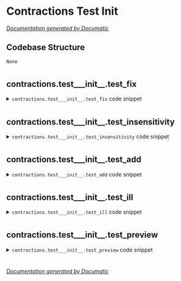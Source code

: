 # Contractions Test Init

[_Documentation generated by Documatic_](https://www.documatic.com)

<!---Documatic-section-Codebase Structure-start--->
## Codebase Structure

<!---Documatic-block-system_architecture-start--->
```mermaid
None
```
<!---Documatic-block-system_architecture-end--->

# #
<!---Documatic-section-Codebase Structure-end--->

<!---Documatic-section-contractions.test___init__.test_fix-start--->
## contractions.test___init__.test_fix

<!---Documatic-section-test_fix-start--->
<!---Documatic-block-contractions.test___init__.test_fix-start--->
<details>
	<summary><code>contractions.test___init__.test_fix</code> code snippet</summary>

```python
def test_fix():
    assert contractions.fix("you're happy now") == 'you are happy now'
```
</details>
<!---Documatic-block-contractions.test___init__.test_fix-end--->
<!---Documatic-section-test_fix-end--->

# #
<!---Documatic-section-contractions.test___init__.test_fix-end--->

<!---Documatic-section-contractions.test___init__.test_insensitivity-start--->
## contractions.test___init__.test_insensitivity

<!---Documatic-section-test_insensitivity-start--->
<!---Documatic-block-contractions.test___init__.test_insensitivity-start--->
<details>
	<summary><code>contractions.test___init__.test_insensitivity</code> code snippet</summary>

```python
def test_insensitivity():
    assert contractions.fix("You're happier now") == 'You are happier now'
```
</details>
<!---Documatic-block-contractions.test___init__.test_insensitivity-end--->
<!---Documatic-section-test_insensitivity-end--->

# #
<!---Documatic-section-contractions.test___init__.test_insensitivity-end--->

<!---Documatic-section-contractions.test___init__.test_add-start--->
## contractions.test___init__.test_add

<!---Documatic-section-test_add-start--->
<!---Documatic-block-contractions.test___init__.test_add-start--->
<details>
	<summary><code>contractions.test___init__.test_add</code> code snippet</summary>

```python
def test_add():
    contractions.add('mychange', 'my change')
    assert contractions.fix('mychange') == 'my change'
```
</details>
<!---Documatic-block-contractions.test___init__.test_add-end--->
<!---Documatic-section-test_add-end--->

# #
<!---Documatic-section-contractions.test___init__.test_add-end--->

<!---Documatic-section-contractions.test___init__.test_ill-start--->
## contractions.test___init__.test_ill

<!---Documatic-section-test_ill-start--->
<!---Documatic-block-contractions.test___init__.test_ill-start--->
<details>
	<summary><code>contractions.test___init__.test_ill</code> code snippet</summary>

```python
def test_ill():
    txt = 'He is to step down at the end of the week due to ill health'
    assert contractions.fix(txt) == txt
    assert contractions.fix("I'll") == 'I will'
```
</details>
<!---Documatic-block-contractions.test___init__.test_ill-end--->
<!---Documatic-section-test_ill-end--->

# #
<!---Documatic-section-contractions.test___init__.test_ill-end--->

<!---Documatic-section-contractions.test___init__.test_preview-start--->
## contractions.test___init__.test_preview

<!---Documatic-section-test_preview-start--->
<!---Documatic-block-contractions.test___init__.test_preview-start--->
<details>
	<summary><code>contractions.test___init__.test_preview</code> code snippet</summary>

```python
def test_preview():
    text = "This's a simple test including two sentences. I'd use it to test preview()."
    preview_items = contractions.preview(text, flank=10)
    print(preview_items)
    assert len(preview_items) == 2
    assert preview_items[0]['match'] == "This's"
    assert preview_items[1]['match'] == "I'd"
    assert text[preview_items[0]['start']:preview_items[0]['end']] == "This's"
    assert text[preview_items[1]['start']:preview_items[1]['end']] == "I'd"
    assert "This's" in preview_items[0]['viewing_window']
    assert "I'd" in preview_items[1]['viewing_window']
    text2 = ''
    preview_items2 = contractions.preview(text2, flank=10)
    assert preview_items2 == []
```
</details>
<!---Documatic-block-contractions.test___init__.test_preview-end--->
<!---Documatic-section-test_preview-end--->

# #
<!---Documatic-section-contractions.test___init__.test_preview-end--->

[_Documentation generated by Documatic_](https://www.documatic.com)